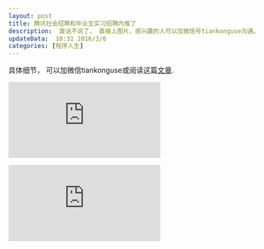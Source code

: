 ```yaml
---  
layout: post  
title: 腾讯社会招聘和毕业生实习招聘内推了
description:  废话不说了， 直接上图片。感兴趣的人可以加微信号tiankonguse沟通。
updateData:  10:31 2016/3/6
categories: [程序人生]
---  
```



具体细节， 可以加微信tiankonguse或阅读这篇[文章](http://mp.weixin.qq.com/s?__biz=MzI2NDA0NDM1MA==&mid=402621091&idx=1&sn=63c2202d98c8d348a8bc678bb7d9972b#rd).  

![](http://tiankonguse.com/lab/cloudLink/baidupan.php?url=/1915453531/3232866348.png)  

![](http://tiankonguse.com/lab/cloudLink/baidupan.php?url=/1915453531/3248366556.png)

